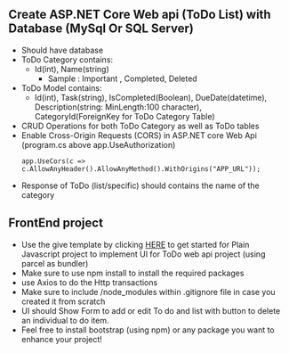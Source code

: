 ## Create ASP.NET Core Web api (ToDo List) with Database (MySql Or SQL Server)

- Should have database
- ToDo Category contains:
    - Id(int), Name(string)
        - Sample : Important , Completed, Deleted
- ToDo Model contains:
    - Id(int), Task(string), IsCompleted(Boolean), DueDate(datetime), Description(string: MinLength:100 character), CategoryId(ForeignKey for ToDo Category Table)
- CRUD Operations for both ToDo Category as well as ToDo tables
- Enable Cross-Origin Requests (CORS) in ASP.NET core Web Api (program.cs above app.UseAuthorization)
    ```
    app.UseCors(c => c.AllowAnyHeader().AllowAnyMethod().WithOrigins("APP_URL"));
    ```
- Response of ToDo (list/specific) should contains the name of the category

## FrontEnd project

- Use the give template by clicking [HERE](https://github.com/WeStart-ASP-NETCOREAngular/todo-npm-template) to get started for Plain Javascript project to implement UI for ToDo web api project (using parcel as bundler)
- Make sure to use npm install to install the required packages
- use Axios to do the Http transactions
- Make sure to include /node_modules within .gitignore file in case you created it from scratch
- UI should Show Form to add or edit To do and list with button to delete an individual to do item. 
- Feel free to install bootstrap (using npm) or any package you want to enhance your project!
